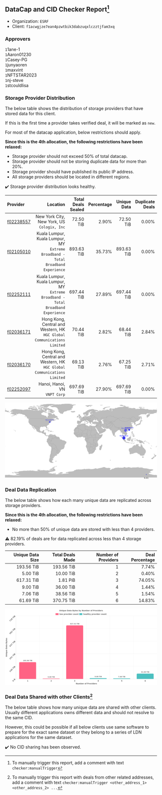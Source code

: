 ## DataCap and CID Checker Report[^1]
 - Organization: `ESRF`
 - Client: `f1acwgjze7ean4pzwtbik3dabzuqxlczztjfam3xq`
### Approvers
`1`1ane-1<br/>`1`Aaron01230<br/>`1`Casey-PG<br/>`1`junyaoren<br/>`1`maxvint<br/>`1`NFTSTAR2023<br/>`1`nj-steve<br/>`1`stcouldlisa

### Storage Provider Distribution
The below table shows the distribution of storage providers that have stored data for this client.

If this is the first time a provider takes verified deal, it will be marked as `new`.

For most of the datacap application, below restrictions should apply.

**Since this is the 4th allocation, the following restrictions have been relaxed:**
 - Storage provider should not exceed 50% of total datacap.
 - Storage provider should not be storing duplicate data for more than 20%.
 - Storage provider should have published its public IP address.
 - All storage providers should be located in different regions.

✔️ Storage provider distribution looks healthy.

| Provider                                              |                                                                            Location | Total Deals Sealed | Percentage | Unique Data | Duplicate Deals |
| :---------------------------------------------------- | ----------------------------------------------------------------------------------: | -----------------: | ---------: | ----------: | --------------: |
| [f02238557](https://filfox.info/en/address/f02238557) |                                      New York City, New York, US<br/>`Cologix, Inc` |          72.50 TiB |      2.90% |   72.50 TiB |           0.00% |
| [f02105010](https://filfox.info/en/address/f02105010) | Kuala Lumpur, Kuala Lumpur, MY<br/>`Extreme Broadband - Total Broadband Experience` |         893.63 TiB |     35.73% |  893.63 TiB |           0.00% |
| [f02252111](https://filfox.info/en/address/f02252111) | Kuala Lumpur, Kuala Lumpur, MY<br/>`Extreme Broadband - Total Broadband Experience` |         697.44 TiB |     27.89% |  697.44 TiB |           0.00% |
| [f02036171](https://filfox.info/en/address/f02036171) |          Hong Kong, Central and Western, HK<br/>`HGC Global Communications Limited` |          70.44 TiB |      2.82% |   68.44 TiB |           2.84% |
| [f02036170](https://filfox.info/en/address/f02036170) |          Hong Kong, Central and Western, HK<br/>`HGC Global Communications Limited` |          69.13 TiB |      2.76% |   67.25 TiB |           2.71% |
| [f02252097](https://filfox.info/en/address/f02252097) |                                                    Hanoi, Hanoi, VN<br/>`VNPT Corp` |         697.69 TiB |     27.90% |  697.69 TiB |           0.00% |

<img src="https://raw.githubusercontent.com/data-preservation-programs/filplus-checker-assets/main/filecoin-project/filecoin-plus-large-datasets/issues/2108/1693484588419.png"/>

### Deal Data Replication
The below table shows how each many unique data are replicated across storage providers.


**Since this is the 4th allocation, the following restrictions have been relaxed:**
- No more than 50% of unique data are stored with less than 4 providers.

⚠️ 82.19% of deals are for data replicated across less than 4 storage providers.

| Unique Data Size | Total Deals Made | Number of Providers | Deal Percentage |
| ---------------: | ---------------: | ------------------: | --------------: |
|       193.56 TiB |       193.56 TiB |                   1 |           7.74% |
|         5.00 TiB |        10.00 TiB |                   2 |           0.40% |
|       617.31 TiB |         1.81 PiB |                   3 |          74.05% |
|         9.00 TiB |        36.00 TiB |                   4 |           1.44% |
|         7.06 TiB |        38.56 TiB |                   5 |           1.54% |
|        61.69 TiB |       370.75 TiB |                   6 |          14.83% |

<img src="https://raw.githubusercontent.com/data-preservation-programs/filplus-checker-assets/main/filecoin-project/filecoin-plus-large-datasets/issues/2108/1693484590113.png"/>

### Deal Data Shared with other Clients[^3]
The below table shows how many unique data are shared with other clients.
Usually different applications owns different data and should not resolve to the same CID.

However, this could be possible if all below clients use same software to prepare for the exact same dataset or they belong to a series of LDN applications for the same dataset.

✔️ No CID sharing has been observed.

[^1]: To manually trigger this report, add a comment with text `checker:manualTrigger`

[^2]: Deals from those addresses are combined into this report as they are specified with `checker:manualTrigger`

[^3]: To manually trigger this report with deals from other related addresses, add a comment with text `checker:manualTrigger <other_address_1> <other_address_2> ...`
